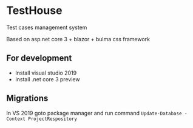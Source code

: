 # TestHouse
Test cases management system

Based on asp.net core 3 + blazor + bulma css framework

## For development
* Install visual studio 2019
* Install .net core 3 preview

## Migrations
In VS 2019 goto package manager and run command
```Update-Database -Context ProjectRespository```
